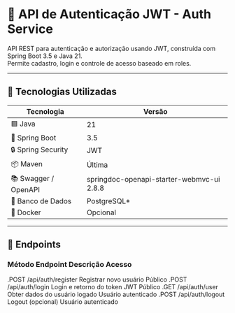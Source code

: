 # 🔐 API de Autenticação JWT - Auth Service

API REST para autenticação e autorização usando JWT, construída com Spring Boot 3.5 e Java 21.  
Permite cadastro, login e controle de acesso baseado em roles.

---

## 🚀 Tecnologias Utilizadas

| Tecnologia              | Versão       |
|------------------------|--------------|
| 🟩 Java                | 21           |
| 🌱 Spring Boot         | 3.5          |
| 🔒 Spring Security      | JWT          |
| 📦 Maven               | Última       |
| 📚 Swagger / OpenAPI   | springdoc-openapi-starter-webmvc-ui 2.8.8 |
| 🐘 Banco de Dados       | PostgreSQL*  |
| 🐳 Docker              | Opcional     |

---

## 📡 Endpoints
### Método	Endpoint	Descrição	Acesso
.POST	/api/auth/register	Registrar novo usuário	Público
.POST	/api/auth/login	Login e retorno do token JWT	Público
.GET	/api/auth/user	Obter dados do usuário logado	Usuário autenticado
.POST	/api/auth/logout	Logout (opcional)	Usuário autenticado

